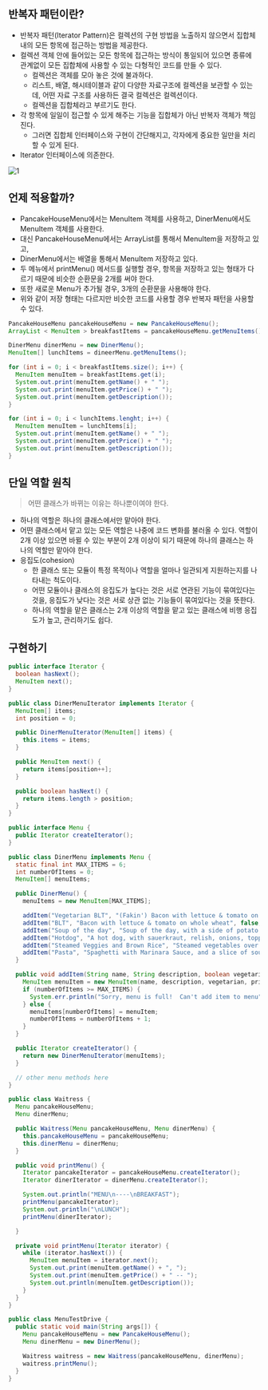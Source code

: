 ## 반복자 패턴이란?

- 반복자 패턴(Iterator Pattern)은 컬렉션의 구현 방법을 노출하지 않으면서 집합체 내의 모든 항목에 접근하는 방법을 제공한다.
- 컬렉션 객체 안에 들어있는 모든 항목에 접근하는 방식이 통일되어 있으면 종류에 관계없이 모든 집합체에 사용할 수 있는 다형적인 코드를 만들 수 있다.
  - 컬렉션은 객체를 모아 놓은 것에 불과하다.
  - 리스트, 배열, 해시테이블과 같이 다양한 자료구조에 컬렉션을 보관할 수 있는데, 어떤 자료 구조를 사용하든 결국 컬렉션은 컬렉션이다.
  - 컬렉션을 집합체라고 부르기도 한다.
- 각 항목에 일일이 접근할 수 있게 해주는 기능을 집합체가 아닌 반복자 객체가 책임진다.
  - 그러면 집합체 인터페이스와 구현이 간단해지고, 각자에게 중요한 일만을 처리할 수 있게 된다.
- Iterator 인터페이스에 의존한다.

![1](https://github.com/cyb9701/more-deeper/assets/59527787/400e7df6-37c8-4357-8715-3e91b139067e)

## 언제 적용할까?

- PancakeHouseMenu에서는 MenuItem 객체를 사용하고, DinerMenu에서도 MenuItem 객체를 사용한다.
- 대신 PancakeHouseMenu에서는 ArrayList를 통해서 MenuItem을 저장하고 있고,
- DinerMenu에서는 배열을 통해서 MenuItem 저장하고 있다.
- 두 메뉴에서 printMenu() 메서드를 실행할 경우, 항목을 저장하고 있는 형태가 다르기 때문에 비슷한 순환문을 2개를 써야 한다.
- 또한 새로운 Menu가 추가될 경우, 3개의 순환문을 사용해야 한다.
- 위와 같이 저장 형태는 다르지만 비슷한 코드를 사용할 경우 반복자 패턴을 사용할 수 있다.

```java
PancakeHouseMenu pancakeHouseMenu = new PancakeHouseMenu();
ArrayList < MenuItem > breakfastItems = pancakeHouseMenu.getMenuItems();

DinerMenu dinerMenu = new DinerMenu();
MenuItem[] lunchItems = dineerMenu.getMenuItems();
```

```java
for (int i = 0; i < breakfastItems.size(); i++) {
  MenuItem menuItem = breakfastItems.get(i);
  System.out.print(menuItem.getName() + " ");
  System.out.print(menuItem.getPrice() + " ");
  System.out.print(menuItem.getDescription());
}

for (int i = 0; i < lunchItems.lenght; i++) {
  MenuItem menuItem = lunchItems[i];
  System.out.print(menuItem.getName() + " ");
  System.out.print(menuItem.getPrice() + " ");
  System.out.print(menuItem.getDescription());
}
```

## 단일 역할 원칙

> 어떤 클래스가 바뀌는 이유는 하나뿐이여야 한다.

- 하나의 역할은 하나의 클래스에서만 맡아야 한다.
- 어떤 클래스에서 맡고 있는 모든 역할은 나중에 코드 변화를 불러올 수 있다. 역할이 2개 이상 있으면 바뀔 수 있는 부분이 2개 이상이 되기 때문에 하나의 클래스는 하나의 역할만 맡아야 한다.
- 응집도(cohesion)
  - 한 클래스 또는 모듈이 특정 목적이나 역할을 얼마나 일관되게 지원하는지를 나타내는 척도이다.
  - 어떤 모듈이나 클래스의 응집도가 높다는 것은 서로 연관된 기능이 묶여있다는 것을, 응집도가 낮다는 것은 서로 상관 없는 기능들이 묶여있다는 것을 뜻한다.
  - 하나의 역할을 맡은 클래스는 2개 이상의 역할을 맡고 있는 클래스에 비행 응집도가 높고, 관리하기도 쉽다.

## 구현하기

```java
public interface Iterator {
  boolean hasNext();
  MenuItem next();
}
```

```java
public class DinerMenuIterator implements Iterator {
  MenuItem[] items;
  int position = 0;

  public DinerMenuIterator(MenuItem[] items) {
    this.items = items;
  }

  public MenuItem next() {
    return items[position++];
  }

  public boolean hasNext() {
    return items.length > position;
  }
}
```

```java
public interface Menu {
  public Iterator createIterator();
}
```

```java
public class DinerMenu implements Menu {
  static final int MAX_ITEMS = 6;
  int numberOfItems = 0;
  MenuItem[] menuItems;

  public DinerMenu() {
    menuItems = new MenuItem[MAX_ITEMS];

    addItem("Vegetarian BLT", "(Fakin') Bacon with lettuce & tomato on whole wheat", true, 2.99);
    addItem("BLT", "Bacon with lettuce & tomato on whole wheat", false, 2.99);
    addItem("Soup of the day", "Soup of the day, with a side of potato salad", false, 3.29);
    addItem("Hotdog", "A hot dog, with sauerkraut, relish, onions, topped with cheese", false, 3.05);
    addItem("Steamed Veggies and Brown Rice", "Steamed vegetables over brown rice", true, 3.99);
    addItem("Pasta", "Spaghetti with Marinara Sauce, and a slice of sourdough bread", true, 3.89);
  }

  public void addItem(String name, String description, boolean vegetarian, double price) {
    MenuItem menuItem = new MenuItem(name, description, vegetarian, price);
    if (numberOfItems >= MAX_ITEMS) {
      System.err.println("Sorry, menu is full!  Can't add item to menu");
    } else {
      menuItems[numberOfItems] = menuItem;
      numberOfItems = numberOfItems + 1;
    }
  }

  public Iterator createIterator() {
    return new DinerMenuIterator(menuItems);
  }

  // other menu methods here
}
```

```java
public class Waitress {
  Menu pancakeHouseMenu;
  Menu dinerMenu;

  public Waitress(Menu pancakeHouseMenu, Menu dinerMenu) {
    this.pancakeHouseMenu = pancakeHouseMenu;
    this.dinerMenu = dinerMenu;
  }

  public void printMenu() {
    Iterator pancakeIterator = pancakeHouseMenu.createIterator();
    Iterator dinerIterator = dinerMenu.createIterator();

    System.out.println("MENU\n----\nBREAKFAST");
    printMenu(pancakeIterator);
    System.out.println("\nLUNCH");
    printMenu(dinerIterator);

  }

  private void printMenu(Iterator iterator) {
    while (iterator.hasNext()) {
      MenuItem menuItem = iterator.next();
      System.out.print(menuItem.getName() + ", ");
      System.out.print(menuItem.getPrice() + " -- ");
      System.out.println(menuItem.getDescription());
    }
  }
}
```

```java
public class MenuTestDrive {
  public static void main(String args[]) {
    Menu pancakeHouseMenu = new PancakeHouseMenu();
    Menu dinerMenu = new DinerMenu();

    Waitress waitress = new Waitress(pancakeHouseMenu, dinerMenu);
    waitress.printMenu();
  }
}
```
